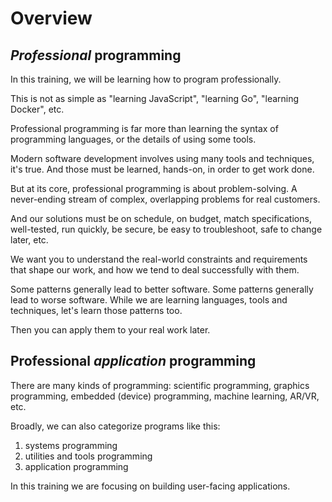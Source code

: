 # Overview

## _Professional_ programming

In this training, we will be learning how to program professionally.

This is not as simple as "learning JavaScript", "learning Go", "learning Docker", etc.

Professional programming is far more than learning the syntax of programming languages, or the details of using some tools.

Modern software development involves using many tools and techniques, it's true. And those must be learned, hands-on, in order to get work done.

But at its core, professional programming is about problem-solving. A never-ending stream of complex, overlapping problems for real customers.

And our solutions must be on schedule, on budget, match specifications, well-tested, run quickly, be secure, be easy to troubleshoot, safe to change later, etc.

We want you to understand the real-world constraints and requirements that shape our work, and how we tend to deal successfully with them.

Some patterns generally lead to better software. Some patterns generally lead to worse software.  While we are learning languages, tools and techniques, let's learn those patterns too.

Then you can apply them to your real work later.


## Professional _application_ programming

There are many kinds of programming: scientific programming, graphics programming, embedded (device) programming, machine learning, AR/VR, etc.

Broadly, we can also categorize programs like this: 

1. systems programming
2. utilities and tools programming
3. application programming

In this training we are focusing on building user-facing applications.
